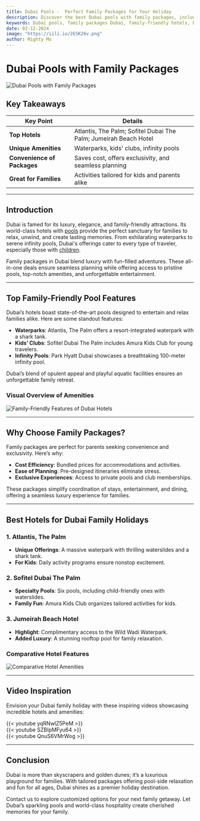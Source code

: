 ```yaml
---
title: Dubai Pools -  Perfect Family Packages for Your Holiday
description: Discover the best Dubai pools with family packages, including luxurious amenities, kids' clubs, and exciting waterparks. Explore our detailed guide on family-friendly hotels in Dubai.
keywords: Dubai pools, family packages Dubai, family-friendly hotels, Dubai waterparks, Dubai resorts with pools
date: 02-12-2024
image: "https://iili.io/2ESK26v.png"
author: Mighty Mo
---
```


# Dubai Pools with Family Packages

![Dubai Pools with Family Packages](img/blog/Dubai_Pools_with_Family_Packages.png)

## Key Takeaways

| **Key Point**               | **Details**                                                      |
| --------------------------- | ---------------------------------------------------------------- |
| **Top Hotels**              | Atlantis, The Palm; Sofitel Dubai The Palm; Jumeirah Beach Hotel |
| **Unique Amenities**        | Waterparks, kids' clubs, infinity pools                          |
| **Convenience of Packages** | Saves cost, offers exclusivity, and seamless planning            |
| **Great for Families**      | Activities tailored for kids and parents alike                   |

---

## Introduction

Dubai is famed for its luxury, elegance, and family-friendly attractions. Its world-class hotels with [pools](/) provide the perfect sanctuary for families to relax, unwind, and create lasting memories. From exhilarating waterparks to serene infinity pools, Dubai's offerings cater to every type of traveler, especially those with [children](/best-pools-for-kids-dubai).

Family packages in Dubai blend luxury with fun-filled adventures. These all-in-one deals ensure seamless planning while offering access to pristine pools, top-notch amenities, and unforgettable entertainment.

---

## Top Family-Friendly Pool Features

Dubai’s hotels boast state-of-the-art pools designed to entertain and relax families alike. Here are some standout features:

- **Waterparks**: Atlantis, The Palm offers a resort-integrated waterpark with a shark tank.
- **Kids’ Clubs**: Sofitel Dubai The Palm includes Amura Kids Club for young travelers.
- **Infinity Pools**: Park Hyatt Dubai showcases a breathtaking 100-meter infinity pool.

Dubai’s blend of opulent appeal and playful aquatic facilities ensures an unforgettable family retreat.

### Visual Overview of Amenities

![Family-Friendly Features of Dubai Hotels](https://iili.io/2ESK26v.png)

---

## Why Choose Family Packages?

Family packages are perfect for parents seeking convenience and exclusivity. Here’s why:

- **Cost Efficiency**: Bundled prices for accommodations and activities.
- **Ease of Planning**: Pre-designed itineraries eliminate stress.
- **Exclusive Experiences**: Access to private pools and club memberships.

These packages simplify coordination of stays, entertainment, and dining, offering a seamless luxury experience for families.

---

## Best Hotels for Dubai Family Holidays

### **1. Atlantis, The Palm**

- **Unique Offerings**: A massive waterpark with thrilling waterslides and a shark tank.
- **For Kids**: Daily activity programs ensure nonstop excitement.

### **2. Sofitel Dubai The Palm**

- **Specialty Pools**: Six pools, including child-friendly ones with waterslides.
- **Family Fun**: Amura Kids Club organizes tailored activities for kids.

### **3. Jumeirah Beach Hotel**

- **Highlight**: Complimentary access to the Wild Wadi Waterpark.
- **Added Luxury**: A stunning rooftop pool for family relaxation.

### Comparative Hotel Features

![Comparative Hotel Amenities](https://iili.io/2ESKWcQ.png)

---

## Video Inspiration

Envision your Dubai family holiday with these inspiring videos showcasing incredible hotels and amenities:

{{< youtube yqRNwlZ5PeM >}}  
{{< youtube SZBIpMFyu64 >}}  
{{< youtube QnuS6VMrWog >}}

---

## Conclusion

Dubai is more than skyscrapers and golden dunes; it’s a luxurious playground for families. With tailored packages offering pool-side relaxation and fun for all ages, Dubai shines as a premier holiday destination.

Contact us to explore customized options for your next family getaway. Let Dubai’s sparkling pools and world-class hospitality create cherished memories for your family.
